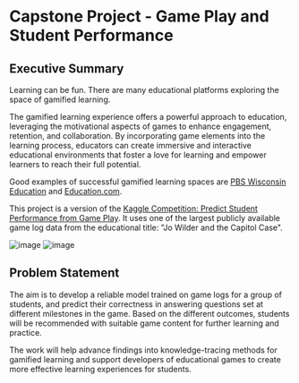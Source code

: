 # Capstone Project - Game Play and Student Performance

## Executive Summary

Learning can be fun. There are many educational platforms exploring the space of gamified learning. 

The gamified learning experience offers a powerful approach to education, leveraging the motivational aspects of games to enhance engagement, retention, and collaboration. By incorporating game elements into the learning process, educators can create immersive and interactive educational environments that foster a love for learning and empower learners to reach their full potential.

Good examples of successful gamified learning spaces are [PBS Wisconsin Education](https://pbswisconsineducation.org/) and [Education.com](https://www.education.com/games/).

This project is a version of the [Kaggle Competition: Predict Student Performance from Game Play](https://www.kaggle.com/competitions/predict-student-performance-from-game-play/overview). It uses one of the largest publicly available game log data from the educational title: "Jo Wilder and the Capitol Case".

![image](https://github.com/daphneding/GA_Capstone_Game-Play-Student-Performance/assets/121992397/24c4e884-97a0-4c53-94b4-67b9bca7a677)
![image](https://github.com/daphneding/GA_Capstone_Game-Play-Student-Performance/assets/121992397/cc0733bf-7fbe-44f5-97d3-1894fb46ab6e)


## Problem Statement

The aim is to develop a reliable model trained on game logs for a group of students, and predict their correctness in answering questions set at different milestones in the game. Based on the different outcomes, students will be recommended with suitable game content for further learning and practice. 

The work will help advance findings into knowledge-tracing methods for gamified learning and support developers of educational games to create more effective learning experiences for students.

